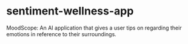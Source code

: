 # sentiment-wellness-app
MoodScope: An AI application that gives a user tips on regarding their emotions in reference to their surroundings.
